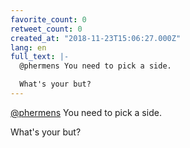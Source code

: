 ```yaml
---
favorite_count: 0
retweet_count: 0
created_at: "2018-11-23T15:06:27.000Z"
lang: en
full_text: |-
  @phermens You need to pick a side.

  What's your but?
---
```


[@phermens](https://twitter.com/phermens) You need to pick a side.

What's your but?

